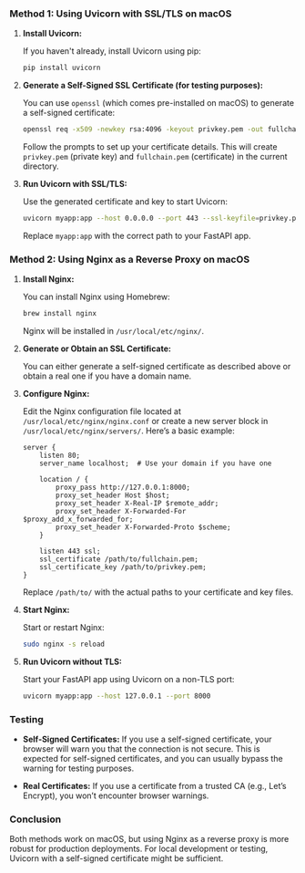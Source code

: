 ### Method 1: Using Uvicorn with SSL/TLS on macOS

1. **Install Uvicorn:**

   If you haven't already, install Uvicorn using pip:

   ```bash
   pip install uvicorn
   ```

2. **Generate a Self-Signed SSL Certificate (for testing purposes):**

   You can use `openssl` (which comes pre-installed on macOS) to generate a self-signed certificate:

   ```bash
   openssl req -x509 -newkey rsa:4096 -keyout privkey.pem -out fullchain.pem -days 365 -nodes
   ```

   Follow the prompts to set up your certificate details. This will create `privkey.pem` (private key) and `fullchain.pem` (certificate) in the current directory.

3. **Run Uvicorn with SSL/TLS:**

   Use the generated certificate and key to start Uvicorn:

   ```bash
   uvicorn myapp:app --host 0.0.0.0 --port 443 --ssl-keyfile=privkey.pem --ssl-certfile=fullchain.pem
   ```

   Replace `myapp:app` with the correct path to your FastAPI app.

### Method 2: Using Nginx as a Reverse Proxy on macOS

1. **Install Nginx:**

   You can install Nginx using Homebrew:

   ```bash
   brew install nginx
   ```

   Nginx will be installed in `/usr/local/etc/nginx/`.

2. **Generate or Obtain an SSL Certificate:**

   You can either generate a self-signed certificate as described above or obtain a real one if you have a domain name.

3. **Configure Nginx:**

   Edit the Nginx configuration file located at `/usr/local/etc/nginx/nginx.conf` or create a new server block in `/usr/local/etc/nginx/servers/`. Here’s a basic example:

   ```nginx
   server {
       listen 80;
       server_name localhost;  # Use your domain if you have one

       location / {
           proxy_pass http://127.0.0.1:8000;
           proxy_set_header Host $host;
           proxy_set_header X-Real-IP $remote_addr;
           proxy_set_header X-Forwarded-For $proxy_add_x_forwarded_for;
           proxy_set_header X-Forwarded-Proto $scheme;
       }

       listen 443 ssl;
       ssl_certificate /path/to/fullchain.pem;
       ssl_certificate_key /path/to/privkey.pem;
   }
   ```

   Replace `/path/to/` with the actual paths to your certificate and key files.

4. **Start Nginx:**

   Start or restart Nginx:

   ```bash
   sudo nginx -s reload
   ```

5. **Run Uvicorn without TLS:**

   Start your FastAPI app using Uvicorn on a non-TLS port:

   ```bash
   uvicorn myapp:app --host 127.0.0.1 --port 8000
   ```

### Testing

- **Self-Signed Certificates:** If you use a self-signed certificate, your browser will warn you that the connection is not secure. This is expected for self-signed certificates, and you can usually bypass the warning for testing purposes.
  
- **Real Certificates:** If you use a certificate from a trusted CA (e.g., Let’s Encrypt), you won’t encounter browser warnings.

### Conclusion

Both methods work on macOS, but using Nginx as a reverse proxy is more robust for production deployments. For local development or testing, Uvicorn with a self-signed certificate might be sufficient.